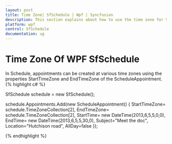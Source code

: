 ```yaml
---
layout: post
title: Time Zone| SfSchedule | Wpf | Syncfusion
description: This section explains about how to use the time zone for ScheduleAppointment in WPF Scheduler control
platform: wpf
control: SfSchedule
documentation: ug
---
```


# Time Zone Of WPF SfSchedule

In Schedule, appointments can be created at various time zones using the properties StartTimeZone and EndTimeZone of the ScheduleAppointment.
{% highlight c# %}




SfSchedule schedule = new SfSchedule();

schedule.Appointments.Add(new ScheduleAppointment() { StartTimeZone= schedule.TimeZoneCollection[2], EndTimeZone= schedule.TimeZoneCollection[2], StartTime= new DateTime(2013,6,5,5,0,0), EndTime= new DateTime(2013,6,5,5,30,0), Subject="Meet the doc", Location="Hutchison road", AllDay=false });

{% endhighlight  %}

